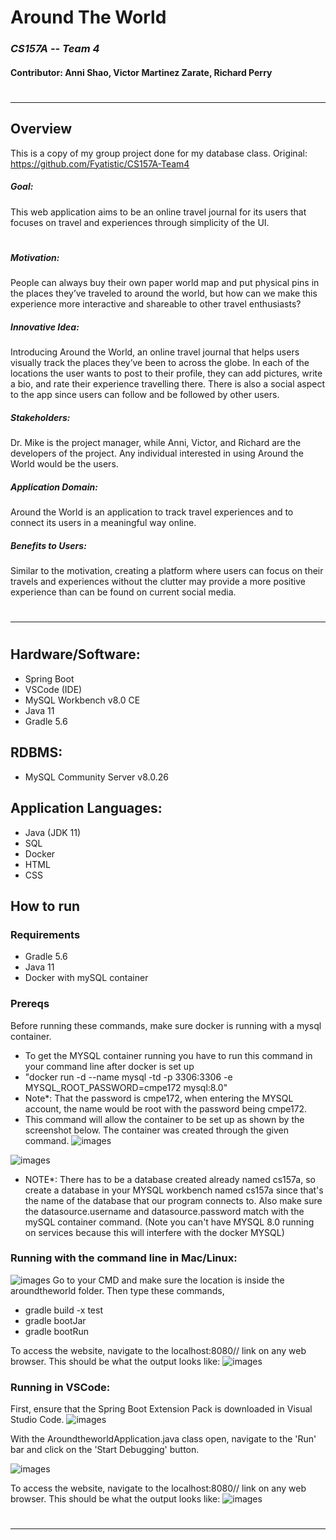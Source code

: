 # Around The World
### _CS157A -- Team 4_
#### Contributor: Anni Shao, Victor Martinez Zarate, Richard Perry
#
***
## Overview
This is a copy of my group project done for my database class.
Original: https://github.com/Fyatistic/CS157A-Team4
##### Goal:
This web application aims to be an online travel journal for its users that focuses on travel and experiences through simplicity of the UI.
#
##### Motivation:
People can always buy their own paper world map and put physical pins in the places they’ve traveled to around the world, but how can we make this experience more interactive and shareable to other travel enthusiasts? 

##### Innovative Idea:
Introducing Around the World, an online travel journal that helps users visually track the places they’ve been to across the globe. In each of the locations the user wants to post to their profile, they can add pictures, write a bio, and rate their experience travelling there. There is also a social aspect to the app since users can follow and be followed by other users.

##### Stakeholders:
Dr. Mike is the project manager, while Anni, Victor, and Richard are the developers of the project. Any individual interested in using Around the World would be the users.

##### Application Domain:
Around the World is an application to track travel experiences and to connect its users in a meaningful way online.

##### Benefits to Users:
Similar to the motivation, creating a platform where users can focus on their travels and experiences without the clutter may provide a more positive experience than can be found on current social media.
#
#
***
#


## Hardware/Software:
+ Spring Boot
+ VSCode (IDE)
+ MySQL Workbench v8.0 CE
+ Java 11
+ Gradle 5.6

## RDBMS:
+ MySQL Community Server v8.0.26

## Application Languages:
+ Java (JDK 11)
+ SQL
+ Docker
+ HTML
+ CSS

## How to run
### Requirements
- Gradle 5.6 
- Java 11
- Docker with mySQL container

### Prereqs
Before running these commands, make sure docker is running with a mysql container.
- To get the MYSQL container running you have to run this command in your command line after docker is set up
- "docker run -d --name mysql -td -p 3306:3306 -e MYSQL_ROOT_PASSWORD=cmpe172 mysql:8.0"
- Note*: That the password is cmpe172, when entering the MYSQL account, the name would be root with the password being cmpe172.
- This command will allow the container to be set up as shown by the screenshot below. The container was created through the given command.
![images](https://github.com/Fyatistic/CS157A-Team4/blob/main/docker.png)

![images](https://github.com/Fyatistic/CS157A-Team4/blob/main/application.png)
- NOTE*: There has to be a database created already named cs157a, so create a database in your MYSQL workbench named cs157a since that's the name of the database that our program connects to. Also make sure the datasource.username and datasource.password match with the mySQL container command.
(Note you can't have MYSQL 8.0 running on services because this will interfere with the docker MYSQL)

### Running with the command line in Mac/Linux:
![images](https://github.com/Fyatistic/CS157A-Team4/blob/main/howtorun.png)
Go to your CMD and make sure the location is inside the aroundtheworld folder. Then type these commands,
- gradle build -x test
- gradle bootJar
- gradle bootRun

To access the website, navigate to the localhost:8080// link on any web browser. This should be what the output looks like:
![images](https://github.com/Fyatistic/CS157A-Team4/blob/main/success.jpg)

### Running in VSCode:
First, ensure that the Spring Boot Extension Pack is downloaded in Visual Studio Code.
![images](https://github.com/Fyatistic/CS157A-Team4/blob/main/vscode_ext.jpg)

With the AroundtheworldApplication.java class open, navigate to the 'Run' bar and click on the 'Start Debugging' button.

![images](https://github.com/Fyatistic/CS157A-Team4/blob/main/vscode_run.jpg)

To access the website, navigate to the localhost:8080// link on any web browser. This should be what the output looks like:
![images](https://github.com/Fyatistic/CS157A-Team4/blob/main/success.jpg)
#
***
#
